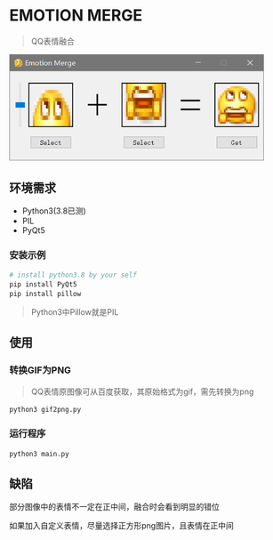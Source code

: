 # EMOTION MERGE

> QQ表情融合

<img src=".\imgs\show.png" style="zoom:80%;" />

## 环境需求

* Python3(3.8已测)
* PIL
* PyQt5

### 安装示例

```bash
# install python3.8 by your self
pip install PyQt5
pip install pillow
```

> Python3中Pillow就是PIL

## 使用

### 转换GIF为PNG

> QQ表情原图像可从百度获取，其原始格式为gif，需先转换为png

```bash
python3 gif2png.py
```

### 运行程序

```bash
python3 main.py
```

## 缺陷

部分图像中的表情不一定在正中间，融合时会看到明显的错位

如果加入自定义表情，尽量选择正方形png图片，且表情在正中间
